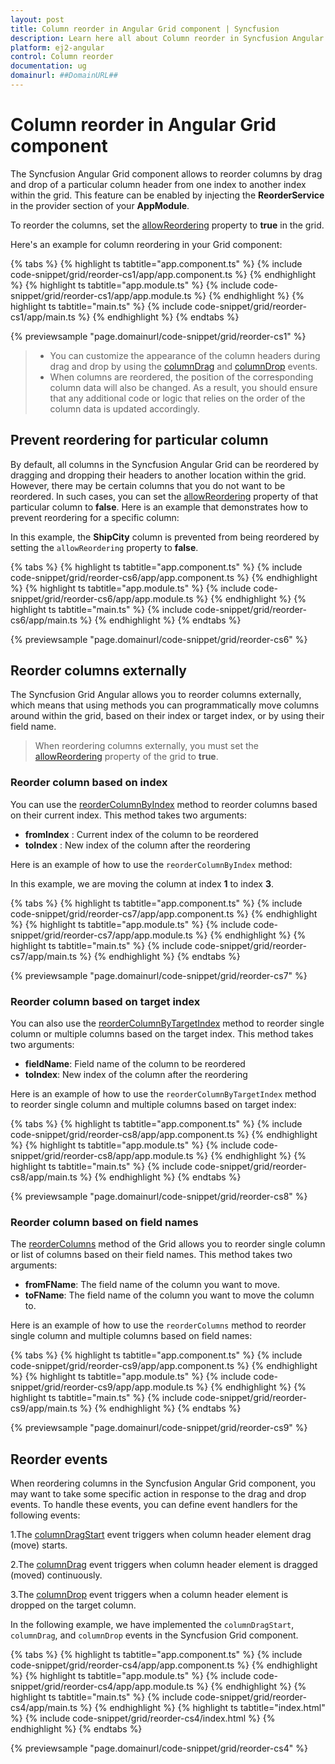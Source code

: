 ```yaml
---
layout: post
title: Column reorder in Angular Grid component | Syncfusion
description: Learn here all about Column reorder in Syncfusion Angular Grid component of Syncfusion Essential JS 2 and more.
platform: ej2-angular
control: Column reorder 
documentation: ug
domainurl: ##DomainURL##
---
```


# Column reorder in Angular Grid component

The Syncfusion Angular Grid component allows to reorder columns by drag and drop of a particular column header from one index to another index within the grid. This feature can be enabled by injecting the **ReorderService** in the provider section of your **AppModule**.

To reorder the columns, set the [allowReordering](https://ej2.syncfusion.com/angular/documentation/api/grid/#allowreordering) property to **true** in the grid.

Here's an example for column reordering in your Grid component:

{% tabs %}
{% highlight ts tabtitle="app.component.ts" %}
{% include code-snippet/grid/reorder-cs1/app/app.component.ts %}
{% endhighlight %}
{% highlight ts tabtitle="app.module.ts" %}
{% include code-snippet/grid/reorder-cs1/app/app.module.ts %}
{% endhighlight %}
{% highlight ts tabtitle="main.ts" %}
{% include code-snippet/grid/reorder-cs1/app/main.ts %}
{% endhighlight %}
{% endtabs %}
  
{% previewsample "page.domainurl/code-snippet/grid/reorder-cs1" %}

>* You can customize the appearance of the column headers during drag and drop by using the [columnDrag](https://ej2.syncfusion.com/angular/documentation/api/grid/#columndrag) and [columnDrop](https://ej2.syncfusion.com/angular/documentation/api/grid/#columndrop) events.
>* When columns are reordered, the position of the corresponding column data will also be changed. As a result, you should ensure that any additional code or logic that relies on the order of the column data is updated accordingly.

## Prevent reordering for particular column

By default, all columns in the Syncfusion Angular Grid can be reordered by dragging and dropping their headers to another location within the grid. However, there may be certain columns that you do not want to be reordered. In such cases, you can set the [allowReordering](https://ej2.syncfusion.com/angular/documentation/api/grid/column/#allowreordering) property of that particular column to **false**. Here is an example that demonstrates how to prevent reordering for a specific column:

In this example, the **ShipCity** column is prevented from being reordered by setting the `allowReordering` property to **false**.

{% tabs %}
{% highlight ts tabtitle="app.component.ts" %}
{% include code-snippet/grid/reorder-cs6/app/app.component.ts %}
{% endhighlight %}
{% highlight ts tabtitle="app.module.ts" %}
{% include code-snippet/grid/reorder-cs6/app/app.module.ts %}
{% endhighlight %}
{% highlight ts tabtitle="main.ts" %}
{% include code-snippet/grid/reorder-cs6/app/main.ts %}
{% endhighlight %}
{% endtabs %}
  
{% previewsample "page.domainurl/code-snippet/grid/reorder-cs6" %}

## Reorder columns externally

The Syncfusion Grid Angular allows you to reorder columns externally, which means that using methods you can programmatically move columns around within the grid, based on their index or target index, or by using their field name.

> When reordering columns externally, you must set the [allowReordering](https://ej2.syncfusion.com/angular/documentation/api/grid/column/#allowreordering) property of the grid to **true**.

### Reorder column based on index

You can use the [reorderColumnByIndex](https://ej2.syncfusion.com/angular/documentation/api/grid/#reordercolumnbyindex) method to reorder columns based on their current index. This method takes two arguments:

* **fromIndex** : Current index of the column to be reordered
* **toIndex** : New index of the column after the reordering

Here is an example of how to use the `reorderColumnByIndex` method:

In this example, we are moving the column at index **1** to index **3**.

{% tabs %}
{% highlight ts tabtitle="app.component.ts" %}
{% include code-snippet/grid/reorder-cs7/app/app.component.ts %}
{% endhighlight %}
{% highlight ts tabtitle="app.module.ts" %}
{% include code-snippet/grid/reorder-cs7/app/app.module.ts %}
{% endhighlight %}
{% highlight ts tabtitle="main.ts" %}
{% include code-snippet/grid/reorder-cs7/app/main.ts %}
{% endhighlight %}
{% endtabs %}
  
{% previewsample "page.domainurl/code-snippet/grid/reorder-cs7" %}

### Reorder column based on target index

You can also use the [reorderColumnByTargetIndex](https://ej2.syncfusion.com/angular/documentation/api/grid/#reordercolumnbytargetindex) method to reorder single column or multiple columns based on the target index. This method takes two arguments:

* **fieldName**: Field name of the column to be reordered
* **toIndex**: New index of the column after the reordering

Here is an example of how to use the `reorderColumnByTargetIndex` method to reorder single column and multiple columns based on target index:

{% tabs %}
{% highlight ts tabtitle="app.component.ts" %}
{% include code-snippet/grid/reorder-cs8/app/app.component.ts %}
{% endhighlight %}
{% highlight ts tabtitle="app.module.ts" %}
{% include code-snippet/grid/reorder-cs8/app/app.module.ts %}
{% endhighlight %}
{% highlight ts tabtitle="main.ts" %}
{% include code-snippet/grid/reorder-cs8/app/main.ts %}
{% endhighlight %}
{% endtabs %}
  
{% previewsample "page.domainurl/code-snippet/grid/reorder-cs8" %}

### Reorder column based on field names

The [reorderColumns](https://ej2.syncfusion.com/angular/documentation/api/grid/#reordercolumns) method of the Grid allows you to reorder single column or list of columns based on their field names. This method takes two arguments: 

* **fromFName**: The field name of the column you want to move.
* **toFName**: The field name of the column you want to move the column to.

Here is an example of how to use the `reorderColumns` method to reorder single column and multiple columns based on field names:

{% tabs %}
{% highlight ts tabtitle="app.component.ts" %}
{% include code-snippet/grid/reorder-cs9/app/app.component.ts %}
{% endhighlight %}
{% highlight ts tabtitle="app.module.ts" %}
{% include code-snippet/grid/reorder-cs9/app/app.module.ts %}
{% endhighlight %}
{% highlight ts tabtitle="main.ts" %}
{% include code-snippet/grid/reorder-cs9/app/main.ts %}
{% endhighlight %}
{% endtabs %}
  
{% previewsample "page.domainurl/code-snippet/grid/reorder-cs9" %}

## Reorder events

When reordering columns in the Syncfusion Angular Grid component, you may want to take some specific action in response to the drag and drop events. To handle these events, you can define event handlers for the following events:

1.The [columnDragStart](https://ej2.syncfusion.com/angular/documentation/api/grid/#columndragstart) event triggers when column header element drag (move) starts.

2.The [columnDrag](https://ej2.syncfusion.com/angular/documentation/api/grid/#columndrag) event triggers when column header element is dragged (moved) continuously.

3.The [columnDrop](https://ej2.syncfusion.com/angular/documentation/api/grid/#columndrop) event triggers when a column header element is dropped on the target column.

In the following example, we have implemented the `columnDragStart`, `columnDrag`, and `columnDrop` events in the Syncfusion Grid component.

{% tabs %}
{% highlight ts tabtitle="app.component.ts" %}
{% include code-snippet/grid/reorder-cs4/app/app.component.ts %}
{% endhighlight %}
{% highlight ts tabtitle="app.module.ts" %}
{% include code-snippet/grid/reorder-cs4/app/app.module.ts %}
{% endhighlight %}
{% highlight ts tabtitle="main.ts" %}
{% include code-snippet/grid/reorder-cs4/app/main.ts %}
{% endhighlight %}
{% highlight ts tabtitle="index.html" %}
{% include code-snippet/grid/reorder-cs4/index.html %}
{% endhighlight %}
{% endtabs %}
  
{% previewsample "page.domainurl/code-snippet/grid/reorder-cs4" %}
